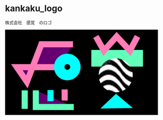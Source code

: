 # kankaku_logo
株式会社　感覚　のロゴ

![ロゴイメージ](https://github.com/aburafia/kankaku_logo/blob/master/%E3%83%AD%E3%82%B4.png "ロゴイメージ")
